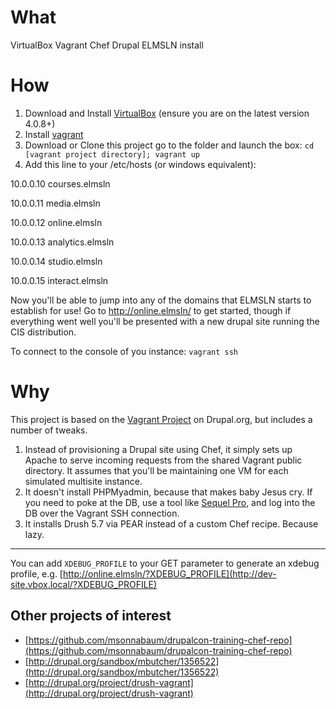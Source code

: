 # What
VirtualBox Vagrant Chef Drupal ELMSLN install

# How
1. Download and Install [VirtualBox](http://www.virtualbox.org/) (ensure you are on the latest version 4.0.8+)
2. Install [vagrant](http://vagrantup.com/v1/docs/getting-started/index.html)
3. Download or Clone this project go to the folder and launch the box:
    `cd [vagrant project directory];
    vagrant up`
4. Add this line to your /etc/hosts (or windows equivalent):

10.0.0.10       courses.elmsln

10.0.0.11       media.elmsln

10.0.0.12       online.elmsln

10.0.0.13       analytics.elmsln

10.0.0.14       studio.elmsln

10.0.0.15       interact.elmsln

Now you'll be able to jump into any of the domains that ELMSLN starts to establish for use!  Go to http://online.elmsln/ to get started, though if everything went well you'll be presented with a new drupal site running the CIS distribution.

To connect to the console of you instance:
    `vagrant ssh`

# Why
This project is based on the [Vagrant Project](http://drupal.org/project/vagrant) on Drupal.org, but includes a number of tweaks.

1. Instead of provisioning a Drupal site using Chef, it simply sets up Apache to serve incoming requests from the shared Vagrant public directory. It assumes that you'll be maintaining one VM for each simulated multisite instance.
2. It doesn't install PHPMyadmin, because that makes baby Jesus cry. If you need to poke at the DB, use a tool like [Sequel Pro](http://www.sequelpro.com/), and log into the DB over the Vagrant SSH connection.
3. It installs Drush 5.7 via PEAR instead of a custom Chef recipe. Because lazy.

--------

You can add `XDEBUG_PROFILE` to your GET parameter to generate an xdebug profile, e.g. [http://online.elmsln/?XDEBUG_PROFILE](http://dev-site.vbox.local/?XDEBUG_PROFILE)


## Other projects of interest

*  [https://github.com/msonnabaum/drupalcon-training-chef-repo](https://github.com/msonnabaum/drupalcon-training-chef-repo)
*  [http://drupal.org/sandbox/mbutcher/1356522](http://drupal.org/sandbox/mbutcher/1356522)
*  [http://drupal.org/project/drush-vagrant](http://drupal.org/project/drush-vagrant)
